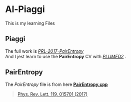 # Al-Piaggi
This is my learning Files
## Piaggi
The full work is *[PRL-2017-PairEntropy](https://github.com/PabloPiaggi/PRL-2017-PairEntropy.git)*  
And I jest learn to use the **PairEntropy** CV with *[PLUMED2](https://github.com/plumed/plumed2)* .  
## PairEntropy
The *PairEntropy* file is from here **[PairEntropy.cpp](https://github.com/PabloPiaggi/plumed2/blob/entropyCVcolvar/src/colvar/PairEntropy.cpp)**


> [Phys. Rev. Lett. 119, 015701 (2017)](https://doi.org/10.1103/physrevlett.119.015701)
